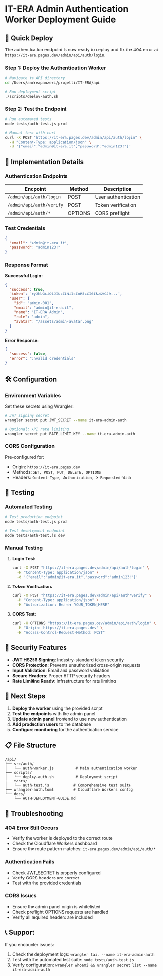 # IT-ERA Admin Authentication Worker Deployment Guide

## 🚀 Quick Deploy

The authentication endpoint is now ready to deploy and fix the 404 error at `https://it-era.pages.dev/admin/api/auth/login`.

### Step 1: Deploy the Authentication Worker

```bash
# Navigate to API directory
cd /Users/andreapanzeri/progetti/IT-ERA/api

# Run deployment script
./scripts/deploy-auth.sh
```

### Step 2: Test the Endpoint

```bash
# Run automated tests
node tests/auth-test.js prod

# Manual test with curl
curl -X POST "https://it-era.pages.dev/admin/api/auth/login" \
  -H "Content-Type: application/json" \
  -d '{"email":"admin@it-era.it","password":"admin123!"}'
```

## 🔧 Implementation Details

### Authentication Endpoints

| Endpoint | Method | Description |
|----------|--------|-------------|
| `/admin/api/auth/login` | POST | User authentication |
| `/admin/api/auth/verify` | POST | Token verification |
| `/admin/api/auth/*` | OPTIONS | CORS preflight |

### Test Credentials

```json
{
  "email": "admin@it-era.it",
  "password": "admin123!"
}
```

### Response Format

**Successful Login:**
```json
{
  "success": true,
  "token": "eyJhbGciOiJIUzI1NiIsInR5cCI6IkpXVCJ9...",
  "user": {
    "id": "admin-001",
    "email": "admin@it-era.it",
    "name": "IT-ERA Admin",
    "role": "admin",
    "avatar": "/assets/admin-avatar.png"
  }
}
```

**Error Response:**
```json
{
  "success": false,
  "error": "Invalid credentials"
}
```

## 🛠️ Configuration

### Environment Variables

Set these secrets using Wrangler:

```bash
# JWT signing secret
wrangler secret put JWT_SECRET --name it-era-admin-auth

# Optional: API rate limiting
wrangler secret put RATE_LIMIT_KEY --name it-era-admin-auth
```

### CORS Configuration

Pre-configured for:
- Origin: `https://it-era.pages.dev`
- Methods: `GET, POST, PUT, DELETE, OPTIONS`
- Headers: `Content-Type, Authorization, X-Requested-With`

## 🧪 Testing

### Automated Testing

```bash
# Test production endpoint
node tests/auth-test.js prod

# Test development endpoint
node tests/auth-test.js dev
```

### Manual Testing

1. **Login Test:**
   ```bash
   curl -X POST "https://it-era.pages.dev/admin/api/auth/login" \
     -H "Content-Type: application/json" \
     -d '{"email":"admin@it-era.it","password":"admin123!"}'
   ```

2. **Token Verification:**
   ```bash
   curl -X POST "https://it-era.pages.dev/admin/api/auth/verify" \
     -H "Content-Type: application/json" \
     -H "Authorization: Bearer YOUR_TOKEN_HERE"
   ```

3. **CORS Test:**
   ```bash
   curl -X OPTIONS "https://it-era.pages.dev/admin/api/auth/login" \
     -H "Origin: https://it-era.pages.dev" \
     -H "Access-Control-Request-Method: POST"
   ```

## 🔐 Security Features

- **JWT HS256 Signing**: Industry-standard token security
- **CORS Protection**: Prevents unauthorized cross-origin requests  
- **Input Validation**: Email and password validation
- **Secure Headers**: Proper HTTP security headers
- **Rate Limiting Ready**: Infrastructure for rate limiting

## 🚀 Next Steps

1. **Deploy the worker** using the provided script
2. **Test the endpoints** with the admin panel
3. **Update admin panel** frontend to use new authentication
4. **Add production users** to the database
5. **Configure monitoring** for the authentication service

## 📋 File Structure

```
/api/
├── src/auth/
│   └── auth-worker.js          # Main authentication worker
├── scripts/
│   └── deploy-auth.sh          # Deployment script
├── tests/
│   └── auth-test.js           # Comprehensive test suite
├── wrangler-auth.toml         # Cloudflare Workers config
└── docs/
    └── AUTH-DEPLOYMENT-GUIDE.md
```

## 🐛 Troubleshooting

### 404 Error Still Occurs
- Verify the worker is deployed to the correct route
- Check the Cloudflare Workers dashboard
- Ensure the route pattern matches: `it-era.pages.dev/admin/api/auth/*`

### Authentication Fails
- Check JWT_SECRET is properly configured
- Verify CORS headers are correct
- Test with the provided credentials

### CORS Issues
- Ensure the admin panel origin is whitelisted
- Check preflight OPTIONS requests are handled
- Verify all required headers are included

## 📞 Support

If you encounter issues:
1. Check the deployment logs: `wrangler tail --name it-era-admin-auth`
2. Test with the automated test suite: `node tests/auth-test.js`
3. Verify configuration: `wrangler whoami && wrangler secret list --name it-era-admin-auth`
